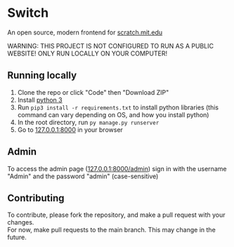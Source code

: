 # Switch
An open source, modern frontend for [scratch.mit.edu](https://scratch.mit.edu)

WARNING: THIS PROJECT IS NOT CONFIGURED TO RUN AS A PUBLIC WEBSITE! ONLY RUN LOCALLY ON YOUR COMPUTER!

## Running locally
1. Clone the repo or click "Code" then "Download ZIP"
2. Install [python 3](https://python.org)
3. Run `pip3 install -r requirements.txt` to install python libraries (this command can vary depending on OS, and how you install python)
4. In the root directory, run `py manage.py runserver`
5. Go to [127.0.0.1:8000](http://127.0.0.1:8000) in your browser

## Admin
To access the admin page ([127.0.0.1:8000/admin](http://127.0.0.1:8000/admin)) sign in with the username "Admin" and the password "admin" (case-sensitive)

## Contributing
To contribute, please fork the repository, and make a pull request with your changes.  
For now, make pull requests to the main branch. This may change in the future.
